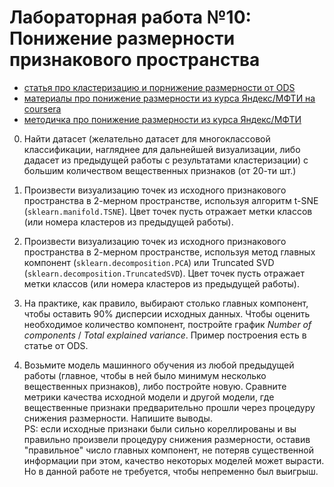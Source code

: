 # Лабораторная работа №10: Понижение размерности признакового пространства

- [статья про кластеризацию и порнижение размерности от ODS](https://habr.com/ru/company/ods/blog/325654/)
- [материалы про понижение размерности из курса Яндекс/МФТИ на coursera](https://www.coursera.org/learn/unsupervised-learning/home/week/2)
- [методичка про понижение размерности из курса Яндекс/МФТИ](https://github.com/Tirren/data-analysis/blob/master/Machine%20learning/coursera/Notes/3%20%D0%BA%D1%83%D1%80%D1%81/2-1.Ponizhenie_razmernosti_i_otbor_priznakov.pdf)

0. Найти датасет (желательно датасет для многоклассовой классификации, нагляднее для дальнейшей визуализации, либо дадасет из предыдущей работы с результатами кластеризации) с большим количеством вещественных признаков (от 20-ти шт.)

1. Произвести визуализацию точек из исходного признакового пространства в 2-мерном пространстве, используя алгоритм t-SNE (`sklearn.manifold.TSNE`). Цвет точек пусть отражает метки классов (или номера кластеров из предыдущей работы).

2. Произвести визуализацию точек из исходного признакового пространства в 2-мерном пространстве, используя метод главных компонент (`sklearn.decomposition.PCA`) или Truncated SVD (`sklearn.decomposition.TruncatedSVD`). Цвет точек пусть отражает метки классов (или номера кластеров из предыдущей работы).

3. На практике, как правило, выбирают столько главных компонент, чтобы оставить 90% дисперсии исходных данных. Чтобы оценить необходимое количество компонент, постройте график *Number of components* / *Total explained variance*. Пример построения есть в статье от ODS.

4. Возьмите модель машинного обучения из любой предыдущей работы (главное, чтобы в ней было минимум несколько вещественных признаков), либо постройте новую. Сравните метрики качества исходной модели и другой модели, где вещественные признаки предварительно прошли через процедуру снижения размерности. Напишите выводы.  
PS: если исходные признаки были сильно кореллированы и вы правильно произвели процедуру снижения размерности, оставив "правильное" число главных компонент, не потеряв существенной информации при этом, качество некоторых моделей может вырасти. Но в данной работе не требуется, чтобы непременно был выигрыш.
